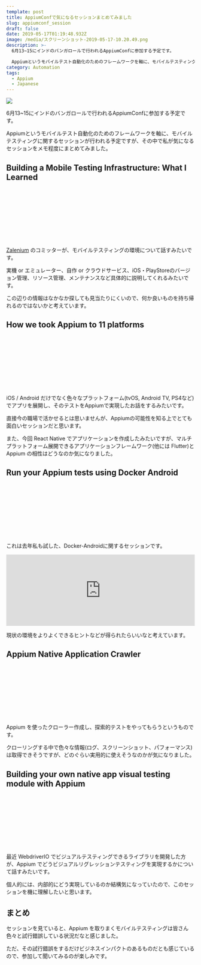 ```yaml
---
template: post
title: AppiumConfで気になるセッションまとめてみました
slug: appiumconf_session
draft: false
date: 2019-05-17T01:19:48.932Z
image: /media/スクリーンショット-2019-05-17-10.20.49.png
description: >-
  6月13~15にインドのバンガロールで行われるAppiumConfに参加する予定です。

  Appiumというモバイルテスト自動化のためのフレームワークを軸に、モバイルテスティングに関するセッションが行われる予定ですが、その中で私が気になるセッションをメモ程度にまとめてみました。
category: Automation
tags:
  - Appium
  - Japanese
---
```

![](/media/スクリーンショット-2019-05-17-10.20.49.png)

6月13~15にインドのバンガロールで行われるAppiumConfに参加する予定です。

Appiumというモバイルテスト自動化のためのフレームワークを軸に、モバイルテスティングに関するセッションが行われる予定ですが、その中で私が気になるセッションをメモ程度にまとめてみました。


## Building a Mobile Testing Infrastructure: What I Learned

<div class="iframely-embed"><div class="iframely-responsive" style="height: 140px; padding-bottom: 0;"><a href="https://confengine.com/appium-conf-2019/proposal/9248/building-a-mobile-testing-infrastructure-what-i-learned" data-iframely-url="//cdn.iframe.ly/api/iframe?url=https%3A%2F%2Fconfengine.com%2Fappium-conf-2019%2Fproposal%2F9248%2Fbuilding-a-mobile-testing-infrastructure-what-i-learned&key=b9fe832f5332a1c3e40cbe51810e08d3"></a></div></div>

[Zalenium](https://opensource.zalando.com/zalenium/) のコミッターが、モバイルテスティングの環境について話すみたいです。

実機 or エミュレーター、自作 or クラウドサービス、iOS・PlayStoreのバージョン管理、リソース管理、メンテナンスなど具体的に説明してくれるみたいです。

この辺りの情報はなかなか探しても見当たりにくいので、何か良いものを持ち帰れるのではないかと考えています。

## How we took Appium to 11 platforms

<div class="iframely-embed"><div class="iframely-responsive" style="height: 140px; padding-bottom: 0;"><a href="https://confengine.com/appium-conf-2019/proposal/9309/how-we-took-appium-to-11-platforms" data-iframely-url="//cdn.iframe.ly/api/iframe?url=https%3A%2F%2Fconfengine.com%2Fappium-conf-2019%2Fproposal%2F9309%2Fhow-we-took-appium-to-11-platforms&key=b9fe832f5332a1c3e40cbe51810e08d3"></a></div></div>

iOS / Android だけでなく色々なプラットフォーム(tvOS, Android TV, PS4など)でアプリを展開し、そのテストをAppiumで実現したお話をするみたいです。

直接今の職場で活かせるとは思いませんが、Appiumの可能性を知る上でとても面白いセッションだと思います。

また、今回 React Native でアプリケーションを作成したみたいですが、マルチプラットフォーム展開できるアプリケーションフレームワーク(他には Flutter)と Appium の相性はどうなのか気になりました。

## Run your Appium tests using Docker Android

<div class="iframely-embed"><div class="iframely-responsive" style="height: 140px; padding-bottom: 0;"><a href="https://confengine.com/appium-conf-2019/proposal/8923/run-your-appium-tests-using-docker-android" data-iframely-url="//cdn.iframe.ly/api/iframe?url=https%3A%2F%2Fconfengine.com%2Fappium-conf-2019%2Fproposal%2F8923%2Frun-your-appium-tests-using-docker-android&key=b9fe832f5332a1c3e40cbe51810e08d3"></a></div></div>

これは去年私も試した、Docker-Androidに関するセッションです。

<div class="iframely-embed"><iframe src="https://hatenablog-parts.com/embed?url=https%3A%2F%2Ftech.mercari.com%2Fentry%2F2018%2F12%2F10%2F060000" style="border: 0; width: 100%; height: 190px;" allowfullscreen scrolling="no" allow="autoplay; encrypted-media"></iframe></div>

現状の環境をよりよくできるヒントなどが得られたらいいなと考えています。

## Appium Native Application Crawler

<div class="iframely-embed"><div class="iframely-responsive" style="height: 140px; padding-bottom: 0;"><a href="https://confengine.com/appium-conf-2019/proposal/8262/appium-native-application-crawler" data-iframely-url="//cdn.iframe.ly/api/iframe?url=https%3A%2F%2Fconfengine.com%2Fappium-conf-2019%2Fproposal%2F8262%2Fappium-native-application-crawler&key=b9fe832f5332a1c3e40cbe51810e08d3"></a></div></div>

Appium を使ったクローラー作成し、探索的テストをやってもらうというものです。

クローリングする中で色々な情報(ログ、スクリーンショット、パフォーマンス)は取得できそうですが、どのぐらい実用的に使えそうなのかが気になりました。

## Building your own native app visual testing module with Appium

<div class="iframely-embed"><div class="iframely-responsive" style="height: 140px; padding-bottom: 0;"><a href="https://confengine.com/appium-conf-2019/proposal/8657/building-your-own-native-app-visual-testing-module-with-appium" data-iframely-url="//cdn.iframe.ly/api/iframe?url=https%3A%2F%2Fconfengine.com%2Fappium-conf-2019%2Fproposal%2F8657%2Fbuilding-your-own-native-app-visual-testing-module-with-appium&key=b9fe832f5332a1c3e40cbe51810e08d3"></a></div></div>

最近 WebdriverIO でビジュアルテスティングできるライブラリを開発した方が、Appium でどうビジュアルリグレッションテスティングを実現するかについて話すみたいです。

個人的には、内部的にどう実現しているのか結構気になっていたので、このセッションを機に理解したいと思います。

## まとめ

セッションを見ていると、Appium を取りまくモバイルテスティングは皆さん色々と試行錯誤している状況だなと感じました。

ただ、その試行錯誤をするだけビジネスインパクトのあるものだとも感じているので、参加して聞いてみるのが楽しみです。
